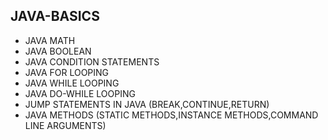 ## JAVA-BASICS
* JAVA MATH  
* JAVA BOOLEAN 
* JAVA CONDITION STATEMENTS  
* JAVA FOR LOOPING  
* JAVA WHILE LOOPING  
* JAVA DO-WHILE LOOPING  
* JUMP STATEMENTS IN JAVA (BREAK,CONTINUE,RETURN)   
* JAVA METHODS (STATIC METHODS,INSTANCE METHODS,COMMAND LINE ARGUMENTS)
  
